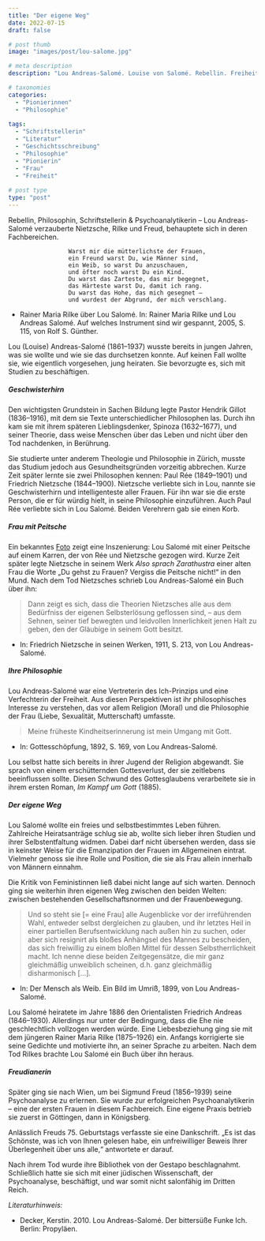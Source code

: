 ```yaml
---
title: "Der eigene Weg"
date: 2022-07-15
draft: false

# post thumb
image: "images/post/lou-salome.jpg"

# meta description
description: "Lou Andreas-Salomé. Louise von Salomé. Rebellin. Freiheit. Philosophin. Friedrich Nietzsche. Spinoza. Schriftstellerin. Rainer Maria Rilke. Erste Psychoanalytikerin. Sigmund Freud. Gottesverlust. Gottesschwund. Philosophie der Frau. Muttersein. Sexualität."

# taxonomies
categories:
  - "Pionierinnen"
  - "Philosophie"
  
tags:
  - "Schriftstellerin"
  - "Literatur"
  - "Geschichtsschreibung"
  - "Philosophie"
  - "Pionierin"
  - "Frau"
  - "Freiheit"
  
# post type
type: "post"
---
```


Rebellin, Philosophin, Schriftstellerin & Psychoanalytikerin – Lou Andreas-Salomé verzauberte Nietzsche, Rilke und Freud, behauptete sich in deren Fachbereichen.
```
                 Warst mir die mütterlichste der Frauen,  
                 ein Freund warst Du, wie Männer sind,  
                 ein Weib, so warst Du anzuschauen,  
                 und öfter noch warst Du ein Kind.  
                 Du warst das Zarteste, das mir begegnet,   
                 das Härteste warst Du, damit ich rang.   
                 Du warst das Hohe, das mich gesegnet –   
                 und wurdest der Abgrund, der mich verschlang.  
```
- Rainer Maria Rilke über Lou Salomé. In: Rainer Maria Rilke und Lou Andreas Salomé. Auf welches Instrument sind wir gespannt, 2005, S. 115, von Rolf S. Günther.

Lou (Louise) Andreas-Salomé (1861–1937) wusste bereits in jungen Jahren, was sie wollte und wie sie das durchsetzen konnte. Auf keinen Fall wollte sie, wie eigentlich vorgesehen, jung heiraten. Sie bevorzugte es, sich mit Studien zu beschäftigen. 

##### Geschwisterhirn

Den wichtigsten Grundstein in Sachen Bildung legte Pastor Hendrik Gillot (1836–1916), mit dem sie Texte unterschiedlicher Philosophen las. Durch ihn kam sie mit ihrem späteren Lieblingsdenker, Spinoza (1632–1677), und seiner Theorie, dass weise Menschen über das Leben und nicht über den Tod nachdenken, in Berührung.

Sie studierte unter anderem Theologie und Philosophie in Zürich, musste das Studium jedoch aus Gesundheitsgründen vorzeitig abbrechen. Kurze Zeit später lernte sie zwei Philosophen kennen: Paul Rée (1849–1901) und Friedrich Nietzsche (1844–1900). Nietzsche verliebte sich in Lou, nannte sie Geschwisterhirn und intelligenteste aller Frauen. Für ihn war sie die erste Person, die er für würdig hielt, in seine Philosophie einzuführen. Auch Paul Rée verliebte sich in Lou Salomé. Beiden Verehrern gab sie einen Korb.

##### Frau mit Peitsche

Ein bekanntes [Foto](https://de.wikipedia.org/wiki/Lou_Andreas-Salom%C3%A9#/media/Datei:Nietzsche_paul-ree_lou-von-salome188.jpg) zeigt eine Inszenierung: Lou Salomé mit einer Peitsche auf einem Karren, der von Rée und Nietzsche gezogen wird. Kurze Zeit später legte Nietzsche in seinem Werk *Also sprach Zarathustra* einer alten Frau die Worte „Du gehst zu Frauen? Vergiss die Peitsche nicht!“ in den Mund. Nach dem Tod Nietzsches schrieb Lou Andreas-Salomé ein Buch über ihn:

>Dann zeigt es sich, dass die Theorien Nietzsches alle aus dem Bedürfniss der eigenen Selbsterlösung geflossen sind, – aus dem Sehnen, seiner tief bewegten und leidvollen Innerlichkeit jenen Halt zu geben, den der Gläubige in seinem Gott besitzt.

- In: Friedrich Nietzsche in seinen Werken, 1911, S. 213, von Lou Andreas-Salomé.

##### Ihre Philosophie

Lou Andreas-Salomé war eine Vertreterin des Ich-Prinzips und eine Verfechterin der Freiheit. Aus diesen Perspektiven ist ihr philosophisches Interesse zu verstehen, das vor allem Religion (Moral) und die Philosophie der Frau (Liebe, Sexualität, Mutterschaft) umfasste. 

>Meine früheste Kindheitserinnerung ist mein Umgang mit Gott. 

- In: Gottesschöpfung, 1892, S. 169, von Lou Andreas-Salomé.

Lou selbst hatte sich bereits in ihrer Jugend der Religion abgewandt. Sie sprach von einem erschütternden Gottesverlust, der sie zeitlebens beeinflussen sollte. Diesen Schwund des Gottesglaubens verarbeitete sie in ihrem ersten Roman, *Im Kampf um Gott* (1885).

##### Der eigene Weg

Lou Salomé wollte ein freies und selbstbestimmtes Leben führen. Zahlreiche Heiratsanträge schlug sie ab, wollte sich lieber ihren Studien und ihrer Selbstentfaltung widmen. Dabei darf nicht übersehen werden, dass sie in keinster Weise für die Emanzipation der Frauen im Allgemeinen eintrat. Vielmehr genoss sie ihre Rolle und Position, die sie als Frau allein innerhalb von Männern einnahm. 

Die Kritik von Feministinnen ließ dabei nicht lange auf sich warten. Dennoch ging sie weiterhin ihren eigenen Weg zwischen den beiden Welten: zwischen bestehenden Gesellschaftsnormen und der Frauenbewegung.

>Und so steht sie [= eine Frau] alle Augenblicke vor der irreführenden Wahl, entweder selbst dergleichen zu glauben, und ihr letztes Heil in einer partiellen Berufsentwicklung nach außen hin zu suchen, oder aber sich resignirt als bloßes Anhängsel des Mannes zu bescheiden, das sich freiwillig zu einem bloßen Mittel für dessen Selbstherrlichkeit macht. Ich nenne diese beiden Zeitgegensätze, die mir ganz gleichmäßig unweiblich scheinen, d.h. ganz gleichmäßig disharmonisch […].

- In: Der Mensch als Weib. Ein Bild im Umriß, 1899, von Lou Andreas-Salomé.

Lou Salomé heiratete im Jahre 1886 den Orientalisten Friedrich Andreas (1846–1930). Allerdings nur unter der Bedingung, dass die Ehe nie geschlechtlich vollzogen werden würde. Eine Liebesbeziehung ging sie mit dem jüngeren Rainer Maria Rilke (1875–1926) ein. Anfangs korrigierte sie seine Gedichte und motivierte ihn, an seiner Sprache zu arbeiten. Nach dem Tod Rilkes brachte Lou Salomé ein Buch über ihn heraus.

##### Freudianerin

Später ging sie nach Wien, um bei Sigmund Freud (1856–1939) seine Psychoanalyse zu erlernen. Sie wurde zur erfolgreichen Psychoanalytikerin – eine der ersten Frauen in diesem Fachbereich. Eine eigene Praxis betrieb sie zuerst in Göttingen, dann in Königsberg. 

Anlässlich Freuds 75. Geburtstags verfasste sie eine Dankschrift. „Es ist das Schönste, was ich von Ihnen gelesen habe, ein unfreiwilliger Beweis Ihrer Überlegenheit über uns alle,“ antwortete er darauf.

Nach ihrem Tod wurde ihre Bibliothek von der Gestapo beschlagnahmt. Schließlich hatte sie sich mit einer jüdischen Wissenschaft, der Psychoanalyse, beschäftigt, und war somit nicht salonfähig im Dritten Reich.

*Literaturhinweis:*
- Decker, Kerstin. 2010. Lou Andreas-Salomé. Der bittersüße Funke Ich. Berlin: Propyläen.
